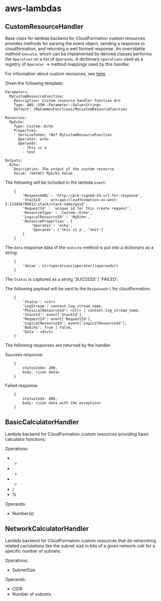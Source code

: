 # aws-lambdas

## CustomResourceHandler

Base class for lambda backend for CloudFormation custom resources provides
methods for parsing the event object, sending a response to cloudformation,
and returning a well formed response. An overridable method `execute`, which
can be implemented by derived classes performs the `Operation` on a list of
`Operands`. A dictionary `operations` used as a registry of `Operator` -> method
mappings used by this handler.

For information about custom resources, see [here](https://docs.aws.amazon.com/AWSCloudFormation/latest/UserGuide/template-custom-resources.html)

Given the following template:

```
Parameters:
  MyCustomResourceFunction:
    Description: Custom resource handler function Arn
    Type: AWS::SSM::Parameter::Value<String>
    Default: /MyCommonFunctions/MyCustomResourceFunction

Resources:
  MyEcho:
    Type: Custom::Echo
    Properties:
      ServiceToken: !Ref MyCustomResourceFunction
      Operator: echo
      Operands:
        - this is a
        - test

Outputs:
  Echo:
    Description: The output of the custom resource
    Value: !GetAtt MyEcho.Value
```

The following will be included in the lambda `event`:

```
    {
        'ResponseURL': 'http://pre-signed-S3-url-for-response',
        'StackId' : 'arn:aws:cloudformation:us-west-2:123456789012:stack/stack-name/guid',
        'RequestId' : 'unique id for this create request',
        'ResourceType' : 'Custom::Echo',
        'LogicalResourceId' : 'MyEcho',
        'ResourceProperties': {
            'Operator': 'echo',
            'Operands': ['this is a', 'test']
        }
    }
```

The `Data` response data of the `execute` method is put into a dictionary as
a string:

```
    {
        'Value': str(operations[operator](operands))
    }
```

The `Status` is captured as a string 'SUCCESS' | 'FAILED'.

The following payload will be sent to the `ResponseUrl` for cloudformation:
```
    {
        'Status': <str>
        'LogStream': context.log_stream_name,
        "PhysicalResourceId": <str> | context.log_stream_name,
        'StackId': event['StackId'],
        'RequestId': event['RequestId'],
        'LogicalResourceId': event['LogicalResourceId'],
        'NoEcho': True | False,
        'Data': <dict>
    }
```

The following responses are returned by the handler.

Success response:

```
    {
        statusCode: 200,
        body: <json data>
    }
```

Failed response:

```
    {
        statusCode: 400,
        body: <json data with the exception>
    }
```

## BasicCalculatorHandler

Lambda backend for CloudFormation custom resources
providing basic calculator functions.

Operations:
 - + 
 - -
 - *
 - /
 - %

Operands:
 - Number(s)

## NetworkCalculatorHandler

Lambda backend for CloudFormation custom resources that do networking
related caclulations like the subnet size in bits of a given network cidr
for a specific number of subnets.

Operations:
 - SubnetSize

Operands:
 - CIDR
 - Number of subnets
